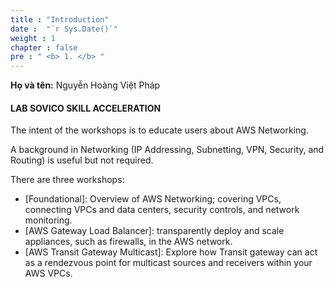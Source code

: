 ```yaml
---
title : "Introduction"
date :  "`r Sys.Date()`"
weight : 1
chapter : false
pre : " <b> 1. </b> "
---
```

**Họ và tên:** Nguyễn Hoàng Việt Pháp

#### LAB SOVICO SKILL ACCELERATION

The intent of the workshops is to educate users about AWS Networking.

A background in Networking (IP Addressing, Subnetting, VPN, Security, and Routing) is useful but not required.

There are three workshops:

  - [Foundational]: Overview of AWS Networking; covering VPCs, connecting VPCs and data centers, security controls, and network monitoring.
  - [AWS Gateway Load Balancer]: transparently deploy and scale appliances, such as firewalls, in the AWS network.
  - [AWS Transit Gateway Multicast]: Explore how Transit gateway can act as a rendezvous point for multicast sources and receivers within your AWS VPCs.